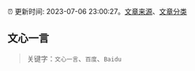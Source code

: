 :alarm_clock: 更新时间: 2023-07-06 23:00:27。[文章来源](/README.md)、[文章分类](/TAGS.md)

## 文心一言


> 关键字：`文心一言`、`百度`、`Baidu`



